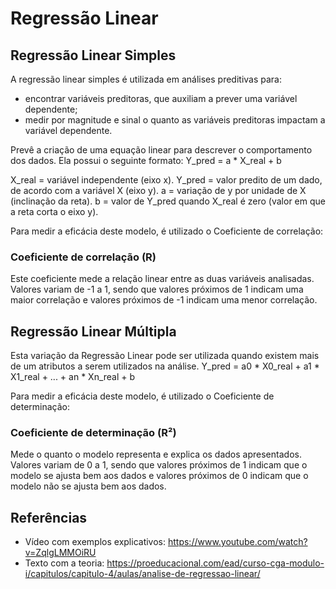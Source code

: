 # Regressão Linear

## Regressão Linear Simples
A regressão linear simples é utilizada em análises preditivas para:
- encontrar variáveis preditoras, que auxiliam a prever uma variável dependente;
- medir por magnitude e sinal o quanto as variáveis preditoras impactam a variável dependente.

Prevê a criação de uma equação linear para descrever o comportamento dos dados. Ela possui o seguinte formato:
Y_pred = a * X_real + b

X_real = variável independente (eixo x).
Y_pred = valor predito de um dado, de acordo com a variável X (eixo y).
a = variação de y por unidade de X (inclinação da reta).
b = valor de Y_pred quando X_real é zero (valor em que a reta corta o eixo y).

Para medir a eficácia deste modelo, é utilizado o Coeficiente de correlação:

### Coeficiente de correlação (R)
Este coeficiente mede a relação linear entre as duas variáveis analisadas. Valores variam de -1 a 1, sendo que valores próximos de 1 indicam uma maior correlação e valores próximos de -1 indicam uma menor correlação.

## Regressão Linear Múltipla
Esta variação da Regressão Linear pode ser utilizada quando existem mais de um atributos a serem utilizados na análise.
Y_pred = a0 * X0_real + a1 * X1_real + ... + an * Xn_real + b

Para medir a eficácia deste modelo, é utilizado o Coeficiente de determinação:

### Coeficiente de determinação (R²)
Mede o quanto o modelo representa e explica os dados apresentados. Valores variam de 0 a 1, sendo que valores próximos de 1 indicam que o modelo se ajusta bem aos dados e valores próximos de 0 indicam que o modelo não se ajusta bem aos dados.

## Referências
- Vídeo com exemplos explicativos: https://www.youtube.com/watch?v=ZqlgLMMOiRU
- Texto com a teoria: https://proeducacional.com/ead/curso-cga-modulo-i/capitulos/capitulo-4/aulas/analise-de-regressao-linear/
